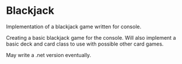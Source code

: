 Blackjack
=========

Implementation of a blackjack game written for console.

Creating a basic blackjack game for the console. Will also implement a basic deck and card class
to use with possible other card games. 

May write a .net version eventually.
